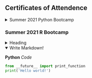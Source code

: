 ## Certificates of Attendence

<details close>
<summary> Summer 2021 Python Bootcamp </summary>
  
- [Brandon William](https://github.com/clemsonciti/palmetto-documentation/blob/master/docs/images/training/2021_summer_python/bew3.JPG)
  
</details>


### Summer 2021 R Bootcamp

<details>
<summary>Heading</summary>
    + markdown list 1
        + nested list 1
        + nested list 2
    + markdown list 2
</details>


<details open>
<summary>Write Markdown!</summary>
<!--All you need is a blank line-->

**Python** *Code*
```python
from __future__ import print_function
print('Hello world!')
```
</details>
